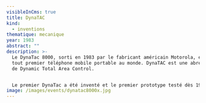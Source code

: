 ```yaml
---
visibleInCms: true
title: DynaTAC
kind:
  - inventions
thematique: mecanique
year: 1983
abstract: ""
description: >-
  Le DynaTac 8000, sorti en 1983 par le fabricant américain Motorola, est le
  tout premier téléphone mobile portable au monde. DynaTAC est une abréviation
  de Dynamic Total Area Control.


  Le premier DynaTac a été inventé et le premier prototype testé dès 1973 par le docteur Martin Cooper de Motorola. C'est lui qui a passé le premier appel à New York avec ce téléphone révolutionnaire. Le DynaTAC 8000 a été commercialisé à large échelle à partir de 1983 sur le réseau d'AT&T aux États-Unis.
image: /images/events/dynatac8000x.jpg
---
```

